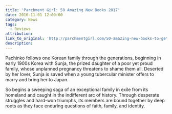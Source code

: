 ```yaml
---
title: 'Parchment Girl: 50 Amazing New Books 2017'
date: 2016-11-01 12:00:00
category: News
tags:
  - Reviews
attribution:
link_to_original: 'http://parchmentgirl.com/50-amazing-new-books-to-get-excited-about-this-winter/'
description:
---
```



Pachinko follows one Korean family through the generations, beginning in early 1900s Korea with Sunja, the prized daughter of a poor yet proud family, whose unplanned pregnancy threatens to shame them all. Deserted by her lover, Sunja is saved when a young tubercular minister offers to marry and bring her to Japan.

So begins a sweeping saga of an exceptional family in exile from its homeland and caught in the indifferent arc of history. Through desperate struggles and hard-won triumphs, its members are bound together by deep roots as they face enduring questions of faith, family, and identity.
